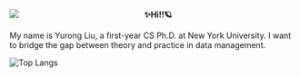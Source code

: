 <p align="left">
<img src="https://user-images.githubusercontent.com/15952538/130867366-bd9cc865-f327-4be0-a893-16eda6d6ea26.gif" align="left">
<p align="center"><strong>✨Hi!!🪐</strong></p>
<p align="left">My name is Yurong Liu, a first-year CS Ph.D. at New York University. I want to bridge the gap between theory and practice in data management.</p>
</p>

![Top Langs](https://github-readme-stats.vercel.app/api/top-langs/?username=anuraghazra\&layout=compact)
